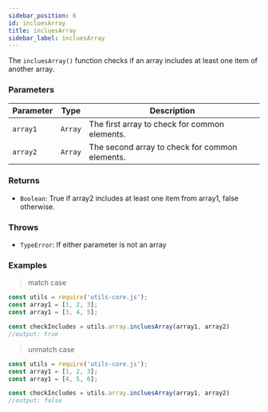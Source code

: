 ```yaml
---
sidebar_position: 6
id: incluesArray
title: incluesArray
sidebar_label: incluesArray
---
```


The `incluesArray()` function checks if an array includes at least one item of another array.

### Parameters

| Parameter  | Type    | Description                                      |
| ---------- | ------- | ------------------------------------------------ |
| `array1`   | `Array` | The first array to check for common elements.    |
| `array2`   | `Array` | The second array to check for common elements.   |

### Returns

- `Boolean`: True if array2 includes at least one item from array1, false otherwise.

### Throws

- `TypeError`: If either parameter is not an array

### Examples
> match case

```js
const utils = require('utils-core.js');
const array1 = [1, 2, 3];
const array1 = [3, 4, 5];

const checkIncludes = utils.array.incluesArray(array1, array2)
//output: true
```

> unmatch case

```js
const utils = require('utils-core.js');
const array1 = [1, 2, 3];
const array1 = [4, 5, 6];

const checkIncludes = utils.array.incluesArray(array1, array2)
//output: false
```